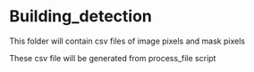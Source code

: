 # Building_detection
This folder will contain csv files of image pixels and mask pixels

These csv file will be generated from process_file script
